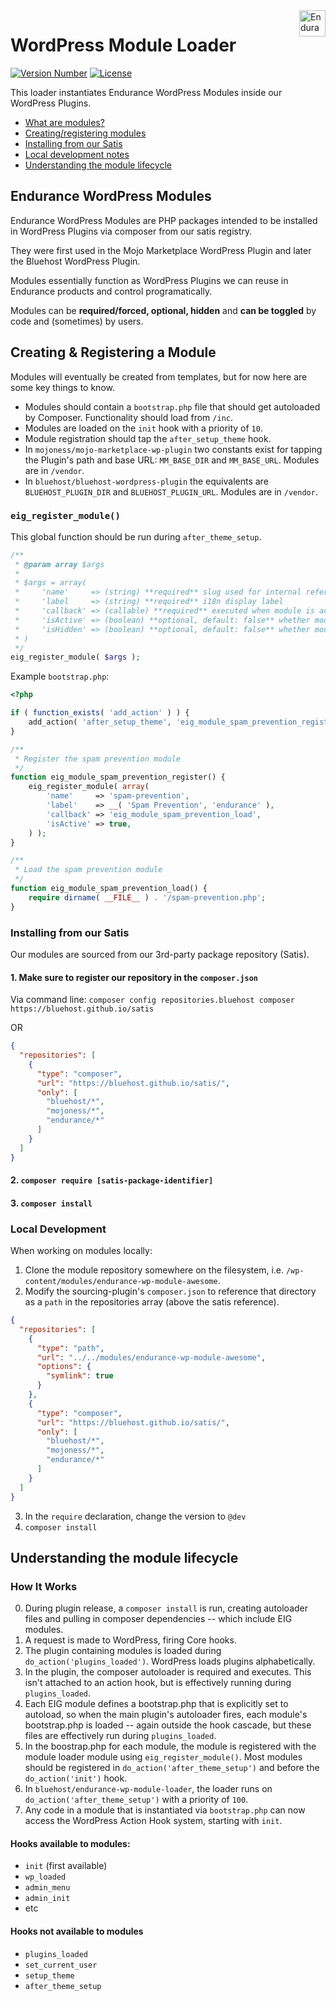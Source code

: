 <a href="https://endurance.com/">
    <img src="https://bluehost.com/resources/logos/endurance.svg" alt="Endurance Logo" title="Endurance" align="right" height="42" />
</a>

# WordPress Module Loader
[![Version Number](https://img.shields.io/github/v/release/bluehost/endurance-wp-module-loader?color=21a0ed&labelColor=333333)](https://github.com/bluehost/endurance-wp-module-loader/releases)
[![License](https://img.shields.io/github/license/bluehost/endurance-wp-module-loader?labelColor=333333&color=666666)](https://raw.githubusercontent.com/bluehost/endurance-wp-module-loader/master/LICENSE)

This loader instantiates Endurance WordPress Modules inside our WordPress Plugins.

* <a href="#endurance-wordpress-modules">What are modules?</a>
* <a href="#creating--registering-a-module">Creating/registering modules</a>
* <a href="#installing-from-our-satis">Installing from our Satis</a>
* <a href="#local-development">Local development notes</a>
* <a href="#understanding-the-module-lifecycle">Understanding the module lifecycle</a>

## Endurance WordPress Modules
Endurance WordPress Modules are PHP packages intended to be installed in WordPress Plugins via composer from our satis registry. 

They were first used in the Mojo Marketplace WordPress Plugin and later the Bluehost WordPress Plugin.

Modules essentially function as WordPress Plugins we can reuse in Endurance products and control programatically.

Modules can be **required/forced, optional, hidden** and **can be toggled** by code and (sometimes) by users.

## Creating & Registering a Module

Modules will eventually be created from templates, but for now here are some key things to know.

* Modules should contain a `bootstrap.php` file that should get autoloaded by Composer. Functionality should load from `/inc`.
* Modules are loaded on the `init` hook with a priority of `10`.
* Module registration should tap the `after_setup_theme` hook.
* In `mojoness/mojo-marketplace-wp-plugin` two constants exist for tapping the Plugin's path and base URL: `MM_BASE_DIR` and `MM_BASE_URL`. Modules are in `/vendor`.
* In `bluehost/bluehost-wordpress-plugin` the equivalents are `BLUEHOST_PLUGIN_DIR` and `BLUEHOST_PLUGIN_URL`. Modules are in `/vendor`.

### `eig_register_module()`

This global function should be run during `after_theme_setup`.

```php
/**
 * @param array $args
 *
 * $args = array(
 *     'name'     => (string) **required** slug used for internal reference, like a CPT.
 *     'label     => (string) **required** i18n display label
 *     'callback' => (callable) **required** executed when module is active
 *     'isActive' => (boolean) **optional, default: false** whether module is forced active by default (can be overriden if !isHidden)
 *     'isHidden' => (boolean) **optional, default: false** whether module can be toggled in UI.
 * )
 */
eig_register_module( $args );
```

Example `bootstrap.php`:
```php
<?php

if ( function_exists( 'add_action' ) ) {
	add_action( 'after_setup_theme', 'eig_module_spam_prevention_register' );
}

/**
 * Register the spam prevention module
 */
function eig_module_spam_prevention_register() {
	eig_register_module( array(
		'name'     => 'spam-prevention',
		'label'    => __( 'Spam Prevention', 'endurance' ),
		'callback' => 'eig_module_spam_prevention_load',
		'isActive' => true,
	) );
}

/**
 * Load the spam prevention module
 */
function eig_module_spam_prevention_load() {
	require dirname( __FILE__ ) . '/spam-prevention.php';
}
```

### Installing from our Satis

Our modules are sourced from our 3rd-party package repository (Satis).

#### 1. Make sure to register our repository in the `composer.json`

Via command line: `composer config repositories.bluehost composer https://bluehost.github.io/satis`

OR

```json
{
  "repositories": [
    {
      "type": "composer",
      "url": "https://bluehost.github.io/satis/",
      "only": [
        "bluehost/*",
        "mojoness/*",
        "endurance/*"
      ]
    }
  ]
}
```

#### 2. `composer require [satis-package-identifier]`

#### 3. `composer install`

### Local Development

When working on modules locally:

1. Clone the module repository somewhere on the filesystem, i.e. `/wp-content/modules/endurance-wp-module-awesome`.
2. Modify the sourcing-plugin's `composer.json` to reference that directory as a `path` in the repositories array (above the satis reference).
```json
{
  "repositories": [
    {
      "type": "path",
      "url": "../../modules/endurance-wp-module-awesome",
      "options": {
        "symlink": true
      }
    },
    {
      "type": "composer",
      "url": "https://bluehost.github.io/satis/",
      "only": [
        "bluehost/*",
        "mojoness/*",
        "endurance/*"
      ]
    }
  ]
}
```
3. In the `require` declaration, change the version to `@dev`
4. `composer install`

## Understanding the module lifecycle

### How It Works

0. During plugin release, a `composer install` is run, creating autoloader files and pulling in composer dependencies -- which include EIG modules.
1. A request is made to WordPress, firing Core hooks.
2. The plugin containing modules is loaded during `do_action('plugins_loaded')`. WordPress loads plugins alphabetically.
3. In the plugin, the composer autoloader is required and executes. This isn't attached to an action hook, but is effectively running during `plugins_loaded`.
4. Each EIG module defines a bootstrap.php that is explicitly set to autoload, so when the main plugin's autoloader fires, each module's bootstrap.php is loaded -- again outside the hook cascade, but these files are effectively run during `plugins_loaded`.
5. In the boostrap.php for each module, the module is registered with the module loader module using `eig_register_module()`. Most modules should be registered in `do_action('after_theme_setup')` and before the `do_action('init')` hook.
6. In `bluehost/endurance-wp-module-loader`, the loader runs on `do_action('after_theme_setup')` with a priority of `100`.
7. Any code in a module that is instantiated via `bootstrap.php` can now access the WordPress Action Hook system, starting with `init`.

#### Hooks available to modules:
* `init` (first available)
* `wp_loaded`
* `admin_menu`
* `admin_init`
* etc

#### Hooks not available to modules
* `plugins_loaded`
* `set_current_user`
* `setup_theme`
* `after_theme_setup`
